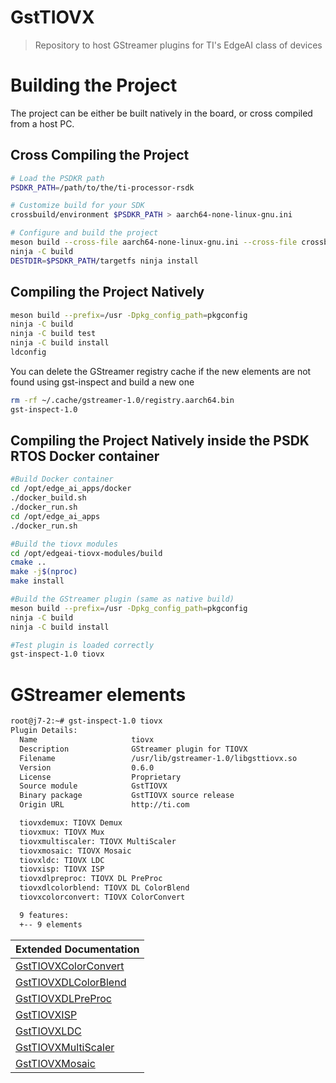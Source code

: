 # GstTIOVX
> Repository to host GStreamer plugins for TI's EdgeAI class of devices

# Building the Project

The project can be either be built natively in the board, or cross compiled from a host PC.

## Cross Compiling the Project

```bash
# Load the PSDKR path
PSDKR_PATH=/path/to/the/ti-processor-rsdk

# Customize build for your SDK
crossbuild/environment $PSDKR_PATH > aarch64-none-linux-gnu.ini

# Configure and build the project
meson build --cross-file aarch64-none-linux-gnu.ini --cross-file crossbuild/crosscompile.ini
ninja -C build
DESTDIR=$PSDKR_PATH/targetfs ninja install
```

## Compiling the Project Natively

```bash
meson build --prefix=/usr -Dpkg_config_path=pkgconfig
ninja -C build
ninja -C build test
ninja -C build install
ldconfig
```
You can delete the GStreamer registry cache if the new elements are not found
using gst-inspect and build a new one

```bash
rm -rf ~/.cache/gstreamer-1.0/registry.aarch64.bin
gst-inspect-1.0
```

## Compiling the Project Natively inside the PSDK RTOS Docker container
```bash
#Build Docker container
cd /opt/edge_ai_apps/docker
./docker_build.sh
./docker_run.sh
cd /opt/edge_ai_apps
./docker_run.sh

#Build the tiovx modules
cd /opt/edgeai-tiovx-modules/build
cmake ..
make -j$(nproc)
make install

#Build the GStreamer plugin (same as native build)
meson build --prefix=/usr -Dpkg_config_path=pkgconfig
ninja -C build
ninja -C build install

#Test plugin is loaded correctly
gst-inspect-1.0 tiovx
```

# GStreamer elements
```bash
root@j7-2:~# gst-inspect-1.0 tiovx
Plugin Details:
  Name                     tiovx
  Description              GStreamer plugin for TIOVX
  Filename                 /usr/lib/gstreamer-1.0/libgsttiovx.so
  Version                  0.6.0
  License                  Proprietary
  Source module            GstTIOVX
  Binary package           GstTIOVX source release
  Origin URL               http://ti.com

  tiovxdemux: TIOVX Demux
  tiovxmux: TIOVX Mux
  tiovxmultiscaler: TIOVX MultiScaler
  tiovxmosaic: TIOVX Mosaic
  tiovxldc: TIOVX LDC
  tiovxisp: TIOVX ISP
  tiovxdlpreproc: TIOVX DL PreProc
  tiovxdlcolorblend: TIOVX DL ColorBlend
  tiovxcolorconvert: TIOVX ColorConvert

  9 features:
  +-- 9 elements

```

| Extended Documentation |
| -----------   |
| [GstTIOVXColorConvert](https://github.com/TexasInstruments/edgeai-gst-plugins/wiki/tiovxcolorconvert)   |
| [GstTIOVXDLColorBlend](https://github.com/TexasInstruments/edgeai-gst-plugins/wiki/tiovxdlcolorblend)   |
| [GstTIOVXDLPreProc](https://github.com/TexasInstruments/edgeai-gst-plugins/wiki/tiovxdlpreproc)   |
| [GstTIOVXISP](https://github.com/TexasInstruments/edgeai-gst-plugins/wiki/tiovxisp)   |
| [GstTIOVXLDC](https://github.com/TexasInstruments/edgeai-gst-plugins/wiki/tiovxldc)   |
| [GstTIOVXMultiScaler](https://github.com/TexasInstruments/edgeai-gst-plugins/wiki/tiovxmultiscaler)   |
| [GstTIOVXMosaic](https://github.com/TexasInstruments/edgeai-gst-plugins/wiki/tiovxmosaic)   |
